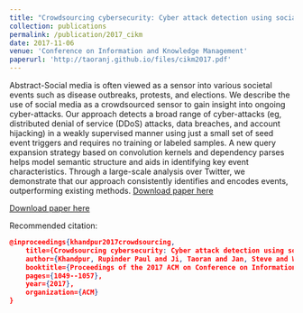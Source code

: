 ```yaml
---
title: "Crowdsourcing cybersecurity: Cyber attack detection using social media"
collection: publications
permalink: /publication/2017_cikm
date: 2017-11-06
venue: 'Conference on Information and Knowledge Management'
paperurl: 'http://taoranj.github.io/files/cikm2017.pdf'
---
```


Abstract-Social media is often viewed as a sensor into various societal events such as disease outbreaks, protests, and elections. We describe the use of social media as a crowdsourced sensor to gain insight into ongoing cyber-attacks. Our approach detects a broad range of cyber-attacks (eg, distributed denial of service (DDoS) attacks, data breaches, and account hijacking) in a weakly supervised manner using just a small set of seed event triggers and requires no training or labeled samples. A new query expansion strategy based on convolution kernels and dependency parses helps model semantic structure and aids in identifying key event characteristics. Through a large-scale analysis over Twitter, we demonstrate that our approach consistently identifies and encodes events, outperforming existing methods.  [Download paper here](http://taoranj.github.io/files/cikm2017.pdf)

[Download paper here](http://taoranj.github.io/files/cikm2017.pdf)

Recommended citation:
```json
@inproceedings{khandpur2017crowdsourcing,
    title={Crowdsourcing cybersecurity: Cyber attack detection using social media},
    author={Khandpur, Rupinder Paul and Ji, Taoran and Jan, Steve and Wang, Gang and Lu, Chang-Tien and Ramakrishnan, Naren},
    booktitle={Proceedings of the 2017 ACM on Conference on Information and Knowledge Management},
    pages={1049--1057},
    year={2017},
    organization={ACM}
}
```

